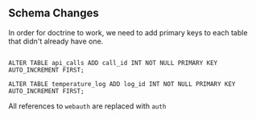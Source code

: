 Schema Changes
--------------

In order for doctrine to work, we need to add primary keys to each table that didn't already have one.

```mysql

ALTER TABLE api_calls ADD call_id INT NOT NULL PRIMARY KEY AUTO_INCREMENT FIRST;

ALTER TABLE temperature_log ADD log_id INT NOT NULL PRIMARY KEY AUTO_INCREMENT FIRST;

```

All references to `webauth` are replaced with `auth`